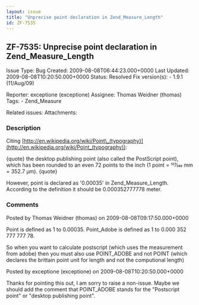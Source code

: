 ```yaml
---
layout: issue
title: "Unprecise point declaration in Zend_Measure_Length"
id: ZF-7535
---
```


ZF-7535: Unprecise point declaration in Zend\_Measure\_Length
-------------------------------------------------------------

 Issue Type: Bug Created: 2009-08-08T06:44:23.000+0000 Last Updated: 2009-08-08T10:20:50.000+0000 Status: Resolved Fix version(s): - 1.9.1 (11/Aug/09)
 
 Reporter:  exceptione (exceptione)  Assignee:  Thomas Weidner (thomas)  Tags: - Zend\_Measure
 
 Related issues: 
 Attachments: 
### Description

Citing [http://en.wikipedia.org/wiki/Point\_(typography)](http://en.wikipedia.org/wiki/Point_(typography)):

{quote} the desktop publishing point (also called the PostScript point), which has been rounded to an even 72 points to the inch (1 point = 127⁄360 mm = 352.7 µm). {quote}

However, point is declared as '0.00035' in Zend\_Measure\_Length. According to the definition it should be 0.000352777778 meter.

 

 

### Comments

Posted by Thomas Weidner (thomas) on 2009-08-08T09:17:50.000+0000

Point is defined as 1 to 0.00035. Point\_Adobe is defined as 1 to 0.000 352 777 777 78.

So when you want to calculate postscript (which uses the measurement from adobe) then you must also use POINT\_ADOBE and not POINT (which declares the brittain point unit for length and not the computional length)

 

 

Posted by exceptione (exceptione) on 2009-08-08T10:20:50.000+0000

Thanks for pointing this out, I am sorry to raise a non-issue. Maybe we should add the comment that POINT\_ADOBE stands for the "Postscript point" or "desktop publishing point".

 

 